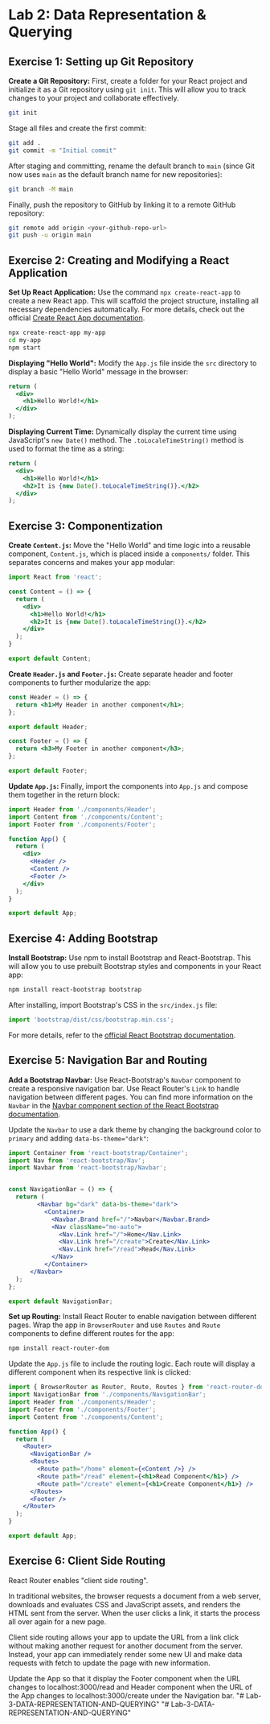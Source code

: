 

# Lab 2: Data Representation & Querying

## Exercise 1: Setting up Git Repository

**Create a Git Repository:** First, create a folder for your React project and initialize it as a Git repository using `git init`. This will allow you to track changes to your project and collaborate effectively.

```bash
git init
```

Stage all files and create the first commit:

```bash
git add .
git commit -m "Initial commit"
```

After staging and committing, rename the default branch to `main` (since Git now uses `main` as the default branch name for new repositories):

```bash
git branch -M main
```

Finally, push the repository to GitHub by linking it to a remote GitHub repository:

```bash
git remote add origin <your-github-repo-url>
git push -u origin main
```

## Exercise 2: Creating and Modifying a React Application

**Set Up React Application:** Use the command `npx create-react-app` to create a new React app. This will scaffold the project structure, installing all necessary dependencies automatically. For more details, check out the official [Create React App documentation](https://create-react-app.dev/docs/getting-started/).

```bash
npx create-react-app my-app
cd my-app
npm start
```

**Displaying "Hello World":** Modify the `App.js` file inside the `src` directory to display a basic "Hello World" message in the browser:

```jsx
return (
  <div>
    <h1>Hello World!</h1>
  </div>
);
```

**Displaying Current Time:** Dynamically display the current time using JavaScript's `new Date()` method. The `.toLocaleTimeString()` method is used to format the time as a string:

```jsx
return (
  <div>
    <h1>Hello World!</h1>
    <h2>It is {new Date().toLocaleTimeString()}.</h2>
  </div>
);
```

## Exercise 3: Componentization

**Create `Content.js`:** Move the "Hello World" and time logic into a reusable component, `Content.js`, which is placed inside a `components/` folder. This separates concerns and makes your app modular:

```jsx
import React from 'react';

const Content = () => {
  return (
    <div>
      <h1>Hello World!</h1>
      <h2>It is {new Date().toLocaleTimeString()}.</h2>
    </div>
  );
}

export default Content;
```

**Create `Header.js` and `Footer.js`:** Create separate header and footer components to further modularize the app:

```jsx
const Header = () => {
  return <h1>My Header in another component</h1>;
};

export default Header;
```

```jsx
const Footer = () => {
  return <h3>My Footer in another component</h3>;
};

export default Footer;
```

**Update `App.js`:** Finally, import the components into `App.js` and compose them together in the return block:

```jsx
import Header from './components/Header';
import Content from './components/Content';
import Footer from './components/Footer';

function App() {
  return (
    <div>
      <Header />
      <Content />
      <Footer />
    </div>
  );
}

export default App;
```

## Exercise 4: Adding Bootstrap

**Install Bootstrap:** Use npm to install Bootstrap and React-Bootstrap. This will allow you to use prebuilt Bootstrap styles and components in your React app:

```bash
npm install react-bootstrap bootstrap
```

After installing, import Bootstrap's CSS in the `src/index.js` file:

```javascript
import 'bootstrap/dist/css/bootstrap.min.css';
```

For more details, refer to the [official React Bootstrap documentation](https://react-bootstrap.github.io/docs/getting-started/introduction).

## Exercise 5: Navigation Bar and Routing

**Add a Bootstrap Navbar:** Use React-Bootstrap's `Navbar` component to create a responsive navigation bar. Use React Router's `Link` to handle navigation between different pages. You can find more information on the `Navbar` in the [Navbar component section of the React Bootstrap documentation](https://react-bootstrap.github.io/docs/components/navbar).

Update the `Navbar` to use a dark theme by changing the background color to `primary` and adding `data-bs-theme="dark"`:

```jsx
import Container from 'react-bootstrap/Container';
import Nav from 'react-bootstrap/Nav';
import Navbar from 'react-bootstrap/Navbar';


const NavigationBar = () => {
  return (
        <Navbar bg="dark" data-bs-theme="dark">
          <Container>
            <Navbar.Brand href="/">Navbar</Navbar.Brand>
            <Nav className="me-auto">
              <Nav.Link href="/">Home</Nav.Link>
              <Nav.Link href="/create">Create</Nav.Link>
              <Nav.Link href="/read">Read</Nav.Link>
            </Nav>
          </Container>
      </Navbar>
  );
};

export default NavigationBar;
```

**Set up Routing:** Install React Router to enable navigation between different pages. Wrap the app in `BrowserRouter` and use `Routes` and `Route` components to define different routes for the app:

```bash
npm install react-router-dom
```

Update the `App.js` file to include the routing logic. Each route will display a different component when its respective link is clicked:

```jsx
import { BrowserRouter as Router, Route, Routes } from 'react-router-dom';
import NavigationBar from './components/NavigationBar';
import Header from './components/Header';
import Footer from './components/Footer';
import Content from './components/Content';

function App() {
  return (
    <Router>
      <NavigationBar />
      <Routes>
        <Route path="/home" element={<Content />} />
        <Route path="/read" element={<h1>Read Component</h1>} />
        <Route path="/create" element={<h1>Create Component</h1>} />
      </Routes>
      <Footer />
    </Router>
  );
}

export default App;
```
## Exercise 6: Client Side Routing

React Router enables "client side routing".

In traditional websites, the browser requests a document from a web server, downloads and evaluates CSS and JavaScript assets, and renders the HTML sent from the server. When the user clicks a link, it starts the process all over again for a new page.

Client side routing allows your app to update the URL from a link click without making another request for another document from the server. Instead, your app can immediately render some new UI and make data requests with fetch to update the page with new information.

Update the App so that it display the Footer component when the URL changes to localhost:3000/read and Header component when the URL of the App changes to localhost:3000/create under the Navigation bar.
"# Lab-3-DATA-REPRESENTATION-AND-QUERYING" 
"# Lab-3-DATA-REPRESENTATION-AND-QUERYING" 
